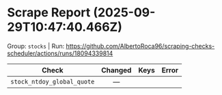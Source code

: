 # Scrape Report (2025-09-29T10:47:40.466Z)

Group: `stocks`  |  Run: https://github.com/AlbertoRoca96/scraping-checks-scheduler/actions/runs/18094339814

| Check | Changed | Keys | Error |
|---|:---:|:--|:--|
| `stock_ntdoy_global_quote` | — |  |  |
